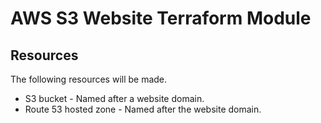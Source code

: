 # AWS S3 Website Terraform Module

## Resources

The following resources will be made.

* S3 bucket - Named after a website domain.
* Route 53 hosted zone - Named after the website domain.

